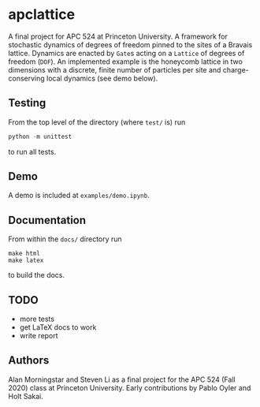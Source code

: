 # apclattice

A final project for APC 524 at Princeton University. A framework for stochastic dynamics of degrees of freedom pinned to the sites of a Bravais lattice. Dynamics are enacted by `Gate`s acting on a `Lattice` of degrees of freedom (`DOF`). An implemented example is the honeycomb lattice in two dimensions with a discrete, finite number of particles per site and charge-conserving local dynamics (see demo below).

## Testing

From the top level of the directory (where `test/` is) run

```python
python -m unittest
```

to run all tests.

## Demo

A demo is included at `examples/demo.ipynb`.

## Documentation

From within the `docs/` directory run

```shell
make html
make latex
```

to build the docs.

## TODO
* more tests
* get LaTeX docs to work
* write report

## Authors

Alan Morningstar and Steven Li as a final project for the APC 524 (Fall 2020) class at Princeton University. Early contributions by Pablo Oyler and Holt Sakai.
